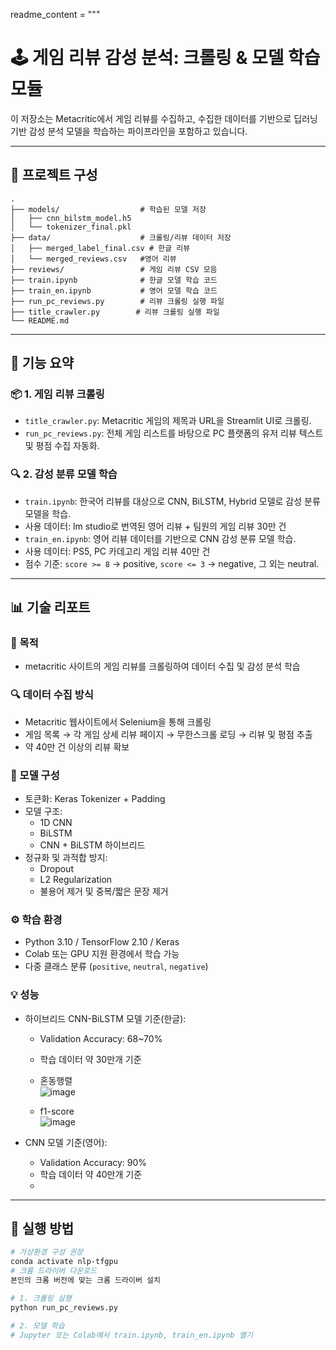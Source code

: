 
readme_content = """
# 🕹️ 게임 리뷰 감성 분석: 크롤링 & 모델 학습 모듈

이 저장소는 Metacritic에서 게임 리뷰를 수집하고, 수집한 데이터를 기반으로 딥러닝 기반 감성 분석 모델을 학습하는 파이프라인을 포함하고 있습니다.

---

## 📁 프로젝트 구성

```
.
├── models/                  # 학습된 모델 저장
│   ├── cnn_bilstm_model.h5
│   └── tokenizer_final.pkl
├── data/                    # 크롤링/리뷰 데이터 저장
│   ├── merged_label_final.csv # 한글 리뷰
│   └── merged_reviews.csv   #영어 리뷰
├── reviews/                 # 게임 리뷰 CSV 모음
├── train.ipynb              # 한글 모델 학습 코드
├── train_en.ipynb           # 영어 모델 학습 코드
├── run_pc_reviews.py        # 리뷰 크롤링 실행 파일
├── title_crawler.py        # 리뷰 크롤링 실행 파일
└── README.md
```
---

## 🧩 기능 요약

### 📦 1. 게임 리뷰 크롤링

- `title_crawler.py`: Metacritic 게임의 제목과 URL을 Streamlit UI로 크롤링.
- `run_pc_reviews.py`: 전체 게임 리스트를 바탕으로 PC 플랫폼의 유저 리뷰 텍스트 및 평점 수집 자동화.

### 🔍 2. 감성 분류 모델 학습

- `train.ipynb`: 한국어 리뷰를 대상으로 CNN, BiLSTM, Hybrid 모델로 감성 분류 모델을 학습.
- 사용 데이터: lm studio로 번역된 영어 리뷰 + 팀원의 게임 리뷰 30만 건
- `train_en.ipynb`: 영어 리뷰 데이터를 기반으로 CNN 감성 분류 모델 학습.
- 사용 데이터: PS5, PC 카데고리 게임 리뷰 40만 건
- 점수 기준: `score >= 8` → positive, `score <= 3` → negative, 그 외는 neutral.

---

## 📊 기술 리포트

### 🎯 목적

- metacritic 사이트의 게임 리뷰를 크롤링하여 데이터 수집 및 감성 분석 학습

### 🔍 데이터 수집 방식

- Metacritic 웹사이트에서 Selenium을 통해 크롤링
- 게임 목록 → 각 게임 상세 리뷰 페이지 → 무한스크롤 로딩 → 리뷰 및 평점 추출
- 약 40만 건 이상의 리뷰 확보

### 🧠 모델 구성

- 토큰화: Keras Tokenizer + Padding
- 모델 구조:
  - 1D CNN
  - BiLSTM
  - CNN + BiLSTM 하이브리드
- 정규화 및 과적합 방지:
  - Dropout
  - L2 Regularization
  - 불용어 제거 및 중복/짧은 문장 제거

### ⚙️ 학습 환경

- Python 3.10 / TensorFlow 2.10 / Keras
- Colab 또는 GPU 지원 환경에서 학습 가능
- 다중 클래스 분류 (`positive`, `neutral`, `negative`)

### 💡 성능

- 하이브리드 CNN-BiLSTM 모델 기준(한글):
  - Validation Accuracy: 68~70%
  - 학습 데이터 약 30만개 기준

  - 혼동행렬   
  ![image](https://github.com/user-attachments/assets/a44278e6-4614-46aa-912d-d7ab2e20a0ec)
  - f1-score   
  ![image](https://github.com/user-attachments/assets/a1cb4b4e-ff35-495b-a4ae-4411e70ab640)


- CNN 모델 기준(영어):
  - Validation Accuracy: 90%
  - 학습 데이터 약 40만개 기준
  - 
---

## 🚀 실행 방법

```bash
# 가상환경 구성 권장
conda activate nlp-tfgpu
# 크롬 드라이버 다운로드
본인의 크롬 버전에 맞는 크롬 드라이버 설치

# 1. 크롤링 실행
python run_pc_reviews.py

# 2. 모델 학습
# Jupyter 또는 Colab에서 train.ipynb, train_en.ipynb 열기

